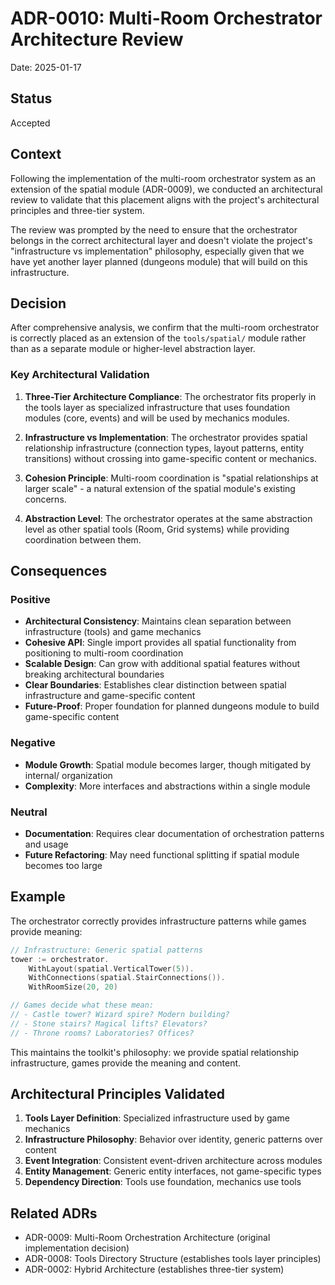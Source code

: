 # ADR-0010: Multi-Room Orchestrator Architecture Review

Date: 2025-01-17

## Status

Accepted

## Context

Following the implementation of the multi-room orchestrator system as an extension of the spatial module (ADR-0009), we conducted an architectural review to validate that this placement aligns with the project's architectural principles and three-tier system.

The review was prompted by the need to ensure that the orchestrator belongs in the correct architectural layer and doesn't violate the project's "infrastructure vs implementation" philosophy, especially given that we have yet another layer planned (dungeons module) that will build on this infrastructure.

## Decision

After comprehensive analysis, we confirm that the multi-room orchestrator is correctly placed as an extension of the `tools/spatial/` module rather than as a separate module or higher-level abstraction layer.

### Key Architectural Validation

1. **Three-Tier Architecture Compliance**: The orchestrator fits properly in the tools layer as specialized infrastructure that uses foundation modules (core, events) and will be used by mechanics modules.

2. **Infrastructure vs Implementation**: The orchestrator provides spatial relationship infrastructure (connection types, layout patterns, entity transitions) without crossing into game-specific content or mechanics.

3. **Cohesion Principle**: Multi-room coordination is "spatial relationships at larger scale" - a natural extension of the spatial module's existing concerns.

4. **Abstraction Level**: The orchestrator operates at the same abstraction level as other spatial tools (Room, Grid systems) while providing coordination between them.

## Consequences

### Positive

- **Architectural Consistency**: Maintains clean separation between infrastructure (tools) and game mechanics
- **Cohesive API**: Single import provides all spatial functionality from positioning to multi-room coordination
- **Scalable Design**: Can grow with additional spatial features without breaking architectural boundaries
- **Clear Boundaries**: Establishes clear distinction between spatial infrastructure and game-specific content
- **Future-Proof**: Proper foundation for planned dungeons module to build game-specific content

### Negative

- **Module Growth**: Spatial module becomes larger, though mitigated by internal/ organization
- **Complexity**: More interfaces and abstractions within a single module

### Neutral

- **Documentation**: Requires clear documentation of orchestration patterns and usage
- **Future Refactoring**: May need functional splitting if spatial module becomes too large

## Example

The orchestrator correctly provides infrastructure patterns while games provide meaning:

```go
// Infrastructure: Generic spatial patterns
tower := orchestrator.
    WithLayout(spatial.VerticalTower(5)).
    WithConnections(spatial.StairConnections()).
    WithRoomSize(20, 20)

// Games decide what these mean:
// - Castle tower? Wizard spire? Modern building?
// - Stone stairs? Magical lifts? Elevators?
// - Throne rooms? Laboratories? Offices?
```

This maintains the toolkit's philosophy: we provide spatial relationship infrastructure, games provide the meaning and content.

## Architectural Principles Validated

1. **Tools Layer Definition**: Specialized infrastructure used by game mechanics
2. **Infrastructure Philosophy**: Behavior over identity, generic patterns over content
3. **Event Integration**: Consistent event-driven architecture across modules
4. **Entity Management**: Generic entity interfaces, not game-specific types
5. **Dependency Direction**: Tools use foundation, mechanics use tools

## Related ADRs

- ADR-0009: Multi-Room Orchestration Architecture (original implementation decision)
- ADR-0008: Tools Directory Structure (establishes tools layer principles)
- ADR-0002: Hybrid Architecture (establishes three-tier system)